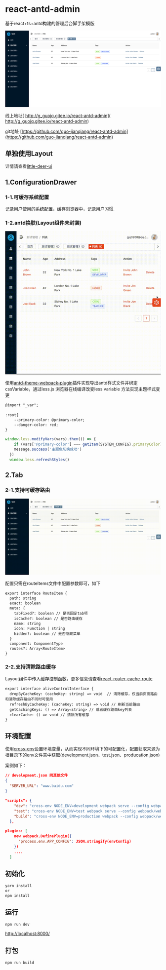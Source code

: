 

# react-antd-admin

基于react+ts+antd构建的管理后台脚手架模版

![](./static/images/system.png)

线上地址[ http://g_guojq.gitee.io/react-antd-admin]( http://g_guojq.gitee.io/react-antd-admin)

git地址 [https://github.com/guo-jianqiang/react-antd-admin](https://github.com/guo-jianqiang/react-antd-admin)

## 单独使用Layout
详情请查看[little-deer-ui](https://gitee.com/g_guojq/little-deer-ui)

## 1.ConfigurationDrawer

### 1-1.可缓存系统配置

记录用户使用的系统配置，缓存浏览器中，记录用户习惯.

### 1-2.antd换肤(Layout组件未封装)
![](./static/images/theme.gif)

使用[antd-theme-webpack-plugin](https://github.com/mzohaibqc/antd-theme-webpack-plugin)插件实现导出antd样式文件并绑定cssVariable，通过less.js 浏览器在线编译改变less variable 方法实现主题样式变更

```less
@import "_var";

:root{
	--primary-color: @primary-color;
	--danger-color: red;
}
```



```ts
window.less.modifyVars(vars).then(() => {
    if (vars['@primary-color'] === getItem(SYSTEM_CONFIG).primaryColor) return
    message.success('主题色切换成功')
  })
  window.less.refreshStyles()
```





## 2.Tab

### 2-1.支持可缓存路由

![](./static/images/route-cache.gif)

配置只需在routeItems文件中配置参数即可，如下

```tsx
export interface RouteItem {
  path: string
  exact: boolean
  meta: {
    tabFixed?: boolean // 是否固定tab项
    isCache?: boolean // 是否路由缓存
    name: string
    icon: Function | string
    hidden?: boolean // 是否隐藏菜单
  }
  component: ComponentType
  routes?: Array<RouteItem>
}
```

### 2-2.支持清除路由缓存

Layout组件中传入缓存控制函数，更多信息请查看[react-router-cache-route](https://github.com/CJY0208/react-router-cache-route)

```tsx
export interface aliveControlInterface {
  dropByCacheKey: (cacheKey: string) => void  // 清除缓存，仅当前页面路由和清除缓存路由不同时可使用
  refreshByCacheKey: (cacheKey: string) => void // 刷新当前路由
  getCachingKeys: () => Array<string> // 或者缓存路由key列表
  clearCache: () => void // 清除所有缓存
}
```

## 环境配置

使用[cross-env](https://github.com/kentcdodds/cross-env)设置环境变量，从而实现不同环境下的可配置化，配置获取来源为根目录下的env文件夹中获取(development.json、test.json、producation.json)

案例如下：

```json
// development.json 同其他文件
{
  "SERVER_URL": "www.baidu.com"
}
```



```json
"scripts": {
    "dev": "cross-env NODE_ENV=development webpack serve --config webpack/webpack.dev.ts",
    "test": "cross-env NODE_ENV=test webpack serve --config webpack/webpack.dev.ts",
    "build": "cross-env NODE_ENV=production webpack --config webpack/webpack.prod.ts"
  },

```

```json
plugins: [
    new webpack.DefinePlugin({
      "process.env.APP_CONFIG": JSON.stringify(envConfig)
    })
    ....
  ]
```

## 初始化

```shell
yarn install
or
npm install
```
## 运行
```shell
npm run dev
```
[http://localhost:8000/](http://localhost:8000/)

## 打包
```shell
npm run build
```